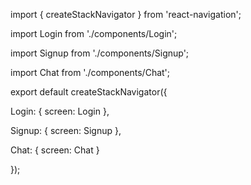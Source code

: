 import { createStackNavigator } from 'react-navigation';

import Login from './components/Login';

import Signup from './components/Signup';

import Chat from './components/Chat';



export default createStackNavigator({

  Login: { screen: Login },

  Signup: { screen: Signup },

  Chat: { screen: Chat }

});
